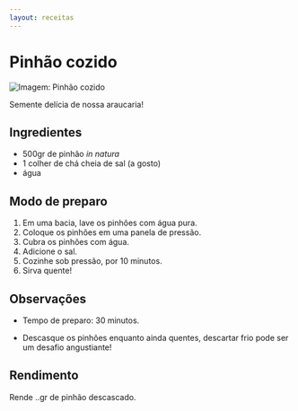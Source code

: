 ```yaml
---
layout: receitas
---
```

# Pinhão cozido

![Imagem: Pinhão cozido](./pinhao_cozido.jpg)

Semente delícia de nossa araucaria!  <i class="fas fa-seedling"></i>

## Ingredientes

* 500gr de pinhão _in natura_
* 1 colher de chá cheia de sal (a gosto)
* água

## Modo de preparo

1. Em uma bacia, lave os pinhões com água pura.
2. Coloque os pinhões em uma panela de pressão.
3. Cubra os pinhões com água.
4. Adicione o sal.
5. Cozinhe sob pressão, por 10 minutos.
6. Sirva quente! <i class="fas fa-laugh-wink"></i>

## Observações

* Tempo de preparo: 30 minutos.

* Descasque os pinhões enquanto ainda quentes, descartar frio pode ser um desafio angustiante! <i class="fas fa-grimace"></i>

## Rendimento

Rende ..gr de pinhão descascado.
